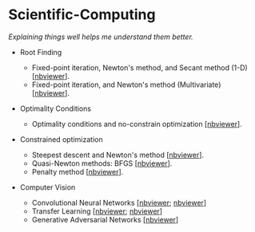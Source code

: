 # Scientific-Computing

*Explaining things well helps me understand them better.*

* Root Finding
  * Fixed-point iteration, Newton's method, and Secant method (1-D) [[nbviewer](https://nbviewer.org/github/JoKerDii/Scientific-Computing/blob/main/root_finding/root_finding.ipynb)].
  * Fixed-point iteration, and Newton's method (Multivariate) [[nbviewer](https://nbviewer.org/github/JoKerDii/Scientific-Computing/blob/main/root_finding/multivariate_root_finding.ipynb)].
* Optimality Conditions
  * Optimality conditions and no-constrain optimization [[nbviewer](https://nbviewer.org/github/JoKerDii/Scientific-Computing/blob/main/optimality_conditions/optimality_conditions.ipynb)].

* Constrained optimization
  * Steepest descent and Newton's method [[nbviewer](https://nbviewer.org/github/JoKerDii/Scientific-Computing/blob/main/constrained_optimization/steepest_descent_newton_method.ipynb)].
  * Quasi-Newton methods: BFGS [[nbviewer](https://nbviewer.org/github/JoKerDii/Scientific-Computing/blob/main/constrained_optimization/quasi_newton_methods.ipynb)].
  * Penalty method [[nbviewer](https://nbviewer.org/github/JoKerDii/Scientific-Computing/blob/main/constrained_optimization/penalty_method.ipynb)].

* Computer Vision
  * Convolutional Neural Networks [[nbviewer](https://nbviewer.org/github/JoKerDii/Scientific-Computing/blob/main/computer_vision/CNN_MNIST.ipynb); [nbviewer](https://nbviewer.org/github/JoKerDii/Scientific-Computing/blob/main/computer_vision/CNN_CIFAR10.ipynb)] 
  * Transfer Learning [[nbviewer](https://nbviewer.org/github/JoKerDii/Scientific-Computing/blob/main/computer_vision/VGG16_transfer_learning.ipynb); [nbviewer](https://nbviewer.org/github/JoKerDii/Scientific-Computing/blob/main/computer_vision/VGG19_style_transfer.ipynb)] 
  * Generative Adversarial Networks [[nbviewer](https://nbviewer.org/github/JoKerDii/Scientific-Computing/blob/main/computer_vision/GAN_MNIST.ipynb)]
